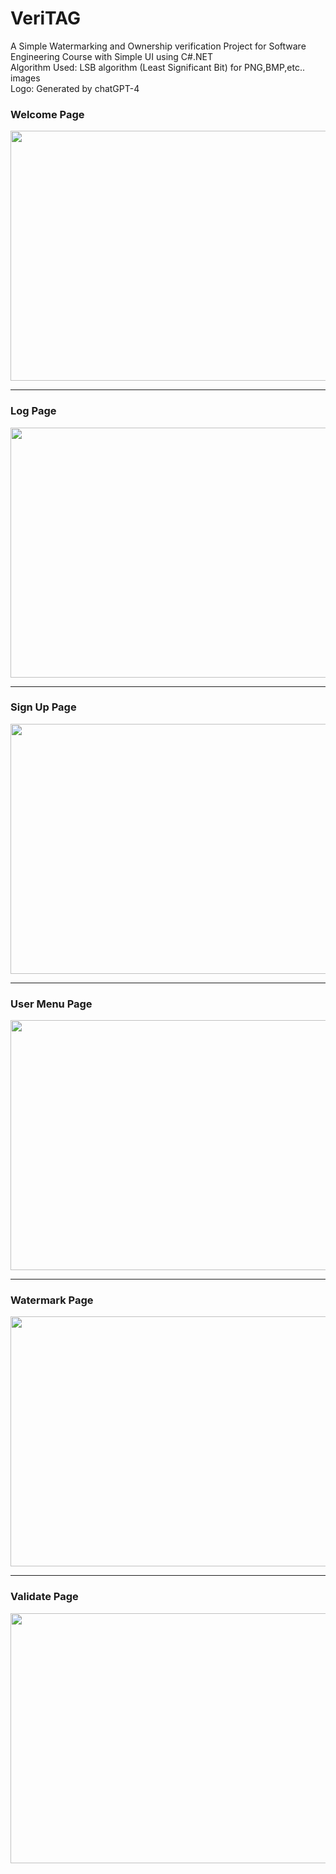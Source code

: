 # VeriTAG
A Simple Watermarking and Ownership verification Project for Software Engineering Course with Simple UI using C#.NET 
<br>
Algorithm Used: LSB algorithm (Least Significant Bit) for PNG,BMP,etc.. images
<br>
Logo: Generated by chatGPT-4

<h3>Welcome Page</h3>
<img src="https://github.com/BmoxX/VeriTAG/assets/81316389/305daa5b-94ea-4c99-83d1-dca813478ebb" width="650px" height="400px">
<hr>

<h3>Log Page</h3>
<img src="https://github.com/BmoxX/VeriTAG/assets/81316389/3ab81075-2a84-4ca1-9f25-d23120a0ba53" width="650px" height="400px">
<hr>

<h3>Sign Up Page</h3>
<img src="https://github.com/BmoxX/VeriTAG/assets/81316389/f9695404-f81f-4770-a039-672348e889b5" width="650px" height="400px">
<hr>

<h3>User Menu Page</h3>
<img src="https://github.com/BmoxX/VeriTAG/assets/81316389/81ab6c88-4626-48c3-8be5-f302539910d4" width="650px" height="400px">
<hr>

<h3>Watermark Page</h3>
<img src="https://github.com/BmoxX/VeriTAG/assets/81316389/eff86f81-5305-4f5b-8792-239faf9e7ddd" width="650px" height="400px">
<hr>

<h3>Validate Page</h3>
<img src="https://github.com/BmoxX/VeriTAG/assets/81316389/71d5fa20-44cc-4c61-a6ce-03d992693df9" width="650px" height="400px">
